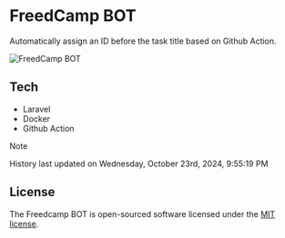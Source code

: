 # FreedCamp BOT

Automatically assign an ID before the task title based on Github Action.

![FreedCamp BOT](https://repository-images.githubusercontent.com/737932867/7d34798b-2680-471c-b089-a78a718d3d6a)

## Tech

- Laravel
- Docker
- Github Action

> [!NOTE]  
> History last updated on Wednesday, October 23rd, 2024, 9:55:19 PM

## License

The Freedcamp BOT is open-sourced software licensed under the [MIT license](https://opensource.org/licenses/MIT).

